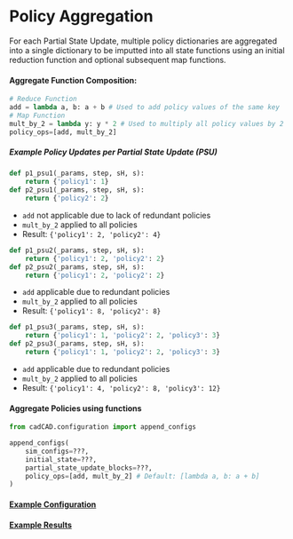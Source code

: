 Policy Aggregation
==

For each Partial State Update, multiple policy dictionaries are aggregated into a single dictionary to be imputted into 
all state functions using an initial reduction function and optional subsequent map functions. 

#### Aggregate Function Composition:
```python
# Reduce Function
add = lambda a, b: a + b # Used to add policy values of the same key
# Map Function
mult_by_2 = lambda y: y * 2 # Used to multiply all policy values by 2
policy_ops=[add, mult_by_2]
```

##### Example Policy Updates per Partial State Update (PSU)
```python
def p1_psu1(_params, step, sH, s):
    return {'policy1': 1}
def p2_psu1(_params, step, sH, s):
    return {'policy2': 2}
```
* `add` not applicable due to lack of redundant policies
* `mult_by_2` applied to all policies
* Result: `{'policy1': 2, 'policy2': 4}`

```python
def p1_psu2(_params, step, sH, s):
    return {'policy1': 2, 'policy2': 2}
def p2_psu2(_params, step, sH, s):
    return {'policy1': 2, 'policy2': 2}
```
* `add` applicable due to redundant policies
* `mult_by_2` applied to all policies
* Result: `{'policy1': 8, 'policy2': 8}`

```python
def p1_psu3(_params, step, sH, s):
    return {'policy1': 1, 'policy2': 2, 'policy3': 3}
def p2_psu3(_params, step, sH, s):
    return {'policy1': 1, 'policy2': 2, 'policy3': 3}
```
* `add` applicable due to redundant policies
* `mult_by_2` applied to all policies
* Result: `{'policy1': 4, 'policy2': 8, 'policy3': 12}`

#### Aggregate Policies using functions
```python
from cadCAD.configuration import append_configs

append_configs(
    sim_configs=???,
    initial_state=???,
    partial_state_update_blocks=???,
    policy_ops=[add, mult_by_2] # Default: [lambda a, b: a + b]
)
```

#### [Example Configuration](link)
#### [Example Results](link)